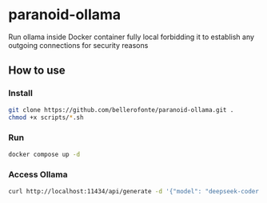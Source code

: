 # paranoid-ollama
Run ollama inside Docker container fully local forbidding it to establish any outgoing connections for security reasons

## How to use

### Install

```bash
git clone https://github.com/bellerofonte/paranoid-ollama.git .
chmod +x scripts/*.sh
```

### Run
```bash
docker compose up -d
```

### Access Ollama
```bash
curl http://localhost:11434/api/generate -d '{"model": "deepseek-coder:33b", "prompt": "Hello, world!"}'
```